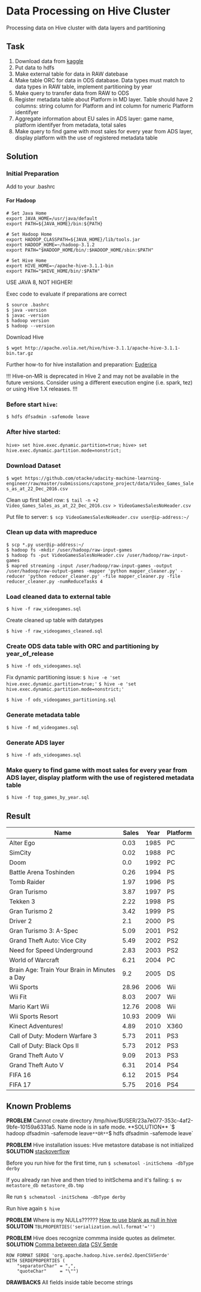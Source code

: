 # Data Processing on Hive Cluster

Processing data on Hive cluster with data layers and partitioning

## Task

1. Download data from [kaggle](https://www.kaggle.com/rush4ratio/video-game-sales-with-ratings/data)
2. Put data to hdfs
3. Make external table for data in RAW datebase
4. Make table ORC for data in ODS database. Data types must match to data types in RAW table, implement partitioning by year
5. Make query to transfer data from RAW to ODS
6. Register metadata table about Platform in MD layer. Table should have 2 columns: string column for Platform and int column for numeric Platform identifyer
7. Aggregate information about EU sales in ADS layer: game name, platform identifyer from metadata, total sales
8. Make query to find game with most sales for every year from ADS layer, display platform with the use of registered metadata table

## Solution

### Initial Preparation

Add to your .bashrc

#### For Hadoop

```
# Set Java Home
export JAVA_HOME=/usr/java/default
export PATH=${JAVA_HOME}/bin:${PATH}

# Set Hadoop Home
export HADOOP_CLASSPATH=${JAVA_HOME}/lib/tools.jar
export HADOOP_HOME=~/hadoop-3.1.2
export PATH="$HADOOP_HOME/bin/:$HADOOP_HOME/sbin:$PATH"

# Set Hive Home
export HIVE_HOME=~/apache-hive-3.1.1-bin
export PATH="$HIVE_HOME/bin/:$PATH"
```

USE JAVA 8, NOT HIGHER!

Exec code to evaluate if preparations are correct
```
$ source .bashrc
$ java -version
$ javac -version
$ hadoop version
$ hadoop --version
```

Download Hive

`$ wget http://apache.volia.net/hive/hive-3.1.1/apache-hive-3.1.1-bin.tar.gz`

Further how-to for hive installation and preparation:
[Euderica](https://www.edureka.co/blog/apache-hive-installation-on-ubuntu)

!!!
Hive-on-MR is deprecated in Hive 2 and may not be available in the future versions. Consider using a different execution engine (i.e. spark, tez) or using Hive 1.X releases.
!!!

### Before start `hive`:
`$ hdfs dfsadmin -safemode leave`

### After hive started:
`hive> set hive.exec.dynamic.partition=true;`
`hive> set hive.exec.dynamic.partition.mode=nonstrict;`

### Download Dataset

`$ wget https://github.com/otacke/udacity-machine-learning-engineer/raw/master/submissions/capstone_project/data/Video_Games_Sales_as_at_22_Dec_2016.csv`

Clean up first label row:
`$ tail -n +2 Video_Games_Sales_as_at_22_Dec_2016.csv > VideoGamesSalesNoHeader.csv`

Put file to server:
`$ scp VideoGamesSalesNoHeader.csv user@ip-address:~/`

### Clean up data with mapreduce
```
$ scp *.py user@ip-address:~/
$ hadoop fs -mkdir /user/hadoop/raw-input-games
$ hadoop fs -put VideoGamesSalesNoHeader.csv /user/hadoop/raw-input-games
$ mapred streaming -input /user/hadoop/raw-input-games -output /user/hadoop/raw-output-games -mapper 'python mapper_cleaner.py' -reducer 'python reducer_cleaner.py' -file mapper_cleaner.py -file reducer_cleaner.py -numReduceTasks 4
```

### Load cleaned data to external table

`$ hive -f raw_videogames.sql`

Create cleaned up table with datatypes

`$ hive -f raw_videogames_cleaned.sql`

### Create ODS data table with ORC and partitioning by year_of_release

`$ hive -f ods_videogames.sql`

Fix dynamic partitioning issue:
`$ hive -e 'set hive.exec.dynamic.partition=true;'`
`$ hive -e 'set hive.exec.dynamic.partition.mode=nonstrict;'`

`$ hive -f ods_videogames_partitioning.sql`


### Generate metadata table

`$ hive -f md_videogames.sql`

### Generate ADS layer

`$ hive -f ads_videogames.sql`

### Make query to find game with most sales for every year from ADS layer, display platform with the use of registered metadata table

`$ hive -f top_games_by_year.sql`

## Result
|Name| Sales |Year|Platform|
| --- | --- | --- | --- |
|Alter Ego      |0.03    |1985|    PC|
|SimCity      |0.02    |1988|    PC|
|Doom      |0.0     |1992|    PC|
|Battle Arena Toshinden      |0.26    |1994|    PS|
|Tomb Raider      |1.97    |1996|    PS|
|Gran Turismo      |3.87    |1997|    PS|
|Tekken 3      |2.22    |1998|    PS|
|Gran Turismo 2      |3.42    |1999|    PS|
|Driver 2      |2.1     |2000|    PS|
|Gran Turismo 3: A-Spec      |5.09    |2001|    PS2|
|Grand Theft Auto: Vice City      |5.49    |2002|    PS2|
|Need for Speed Underground      |2.83    |2003|    PS2|
|World of Warcraft      |6.21    |2004|    PC|
|Brain Age: Train Your Brain in Minutes a Day      |9.2     |2005|    DS|
|Wii Sports       |28.96   |2006|    Wii|
|Wii Fit       |8.03    |2007|    Wii|
|Mario Kart Wii       |12.76   |2008|    Wii|
|Wii Sports Resort       |10.93   |2009|    Wii|
|Kinect Adventures!       |4.89    |2010|    X360|
|Call of Duty: Modern Warfare 3       |5.73    |2011|    PS3|
|Call of Duty: Black Ops II       |5.73    |2012|    PS3|
|Grand Theft Auto V       |9.09    |2013|    PS3|
|Grand Theft Auto V       |6.31    |2014|    PS4|
|FIFA 16       |6.12    |2015|    PS4|
|FIFA 17       |5.75    |2016|    PS4|


## Known Problems

**PROBLEM**
Cannot create directory /tmp/hive/$USER/23a7e077-353c-4af2-9bfe-10159a6331a5. Name node is in safe mode.
**SOLUTION**
`$ hadoop dfsadmin -safemode leave`
**OR**
`$ hdfs dfsadmin -safemode leave`

**PROBLEM**
Hive installation issues: Hive metastore database is not initialized
**SOLUTION**
[stackoverflow](https://stackoverflow.com/questions/35655306/hive-installation-issues-hive-metastore-database-is-not-initialized)

Before you run hive for the first time, run
`$ schematool -initSchema -dbType derby`

If you already ran hive and then tried to initSchema and it's failing:
`$ mv metastore_db metastore_db.tmp`

Re run
`$ schematool -initSchema -dbType derby`

Run hive again
`$ hive`

**PROBLEM**
Where is my NULLs??????
[How to use blank as null in hive](https://abhijitsureshshingate.wordpress.com/2013/11/16/how-to-use-blank-as-null-in-hive/)
**SOLUTOIN**
`TBLPROPERTIES('serialization.null.format'='')`


**PROBLEM**
Hive does recognize commma inside quotes as delimeter.
**SOLUTION**
[Comma between data](https://community.hortonworks.com/questions/173840/comma-in-between-data-of-csv-mapped-to-external-ta.html)
[CSV Serde](https://cwiki.apache.org/confluence/display/Hive/CSV+Serde)
```
ROW FORMAT SERDE 'org.apache.hadoop.hive.serde2.OpenCSVSerde'
WITH SERDEPROPERTIES (
    "separatorChar" = ",",
    "quoteChar"     = "\"")
```
**DRAWBACKS**
All fields inside table become strings
